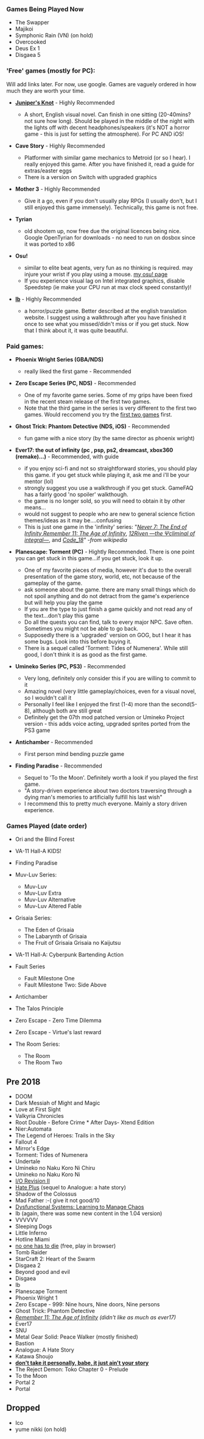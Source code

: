 ### Games Being Played Now

- The Swapper
- Majikoi
- Symphonic Rain (VN) (on hold)
- Overcooked
- Deus Ex 1
- Disgaea 5

### 'Free' games (mostly for PC):

Will add links later. For now, use google. Games are vaguely ordered in how much they are worth your time.  

-   [**Juniper's Knot**](http://junipersknot.dischan.org/) - Highly Recommended
    -   A short, English visual novel. Can finish in one sitting (20-40mins? not sure how long). Should be played in the middle of the night with the lights off with decent headphones/speakers (it's NOT a horror game - this is just for setting the atmosphere). For PC AND iOS!

-   **Cave Story** \- Highly Recommended
    -   Platformer with similar game mechanics to Metroid (or so I hear). I really enjoyed this game. After you have finished it, read a guide for extras/easter eggs
    - There is a version on Switch with upgraded graphics

-   **Mother 3** - Highly Recommended

    -   Give it a go, even if you don't usually play RPGs (I usually don't, but I still enjoyed this game immensely). Technically, this game is not free.

-   **Tyrian** 

    -   old shootem up, now free due the original licences being nice. Google OpenTyrian for downloads - no need to run on dosbox since it was ported to x86

-   **Osu!** 

    -   similar to elite beat agents, very fun as no thinking is required. may injure your wrist if you play using a mouse. [my osu! page](http://osu.ppy.sh/u/drojf "My osu page. osu is a game like elite beat agents. or so i've heard.")
    -   If you experience visual lag on Intel integrated graphics, disable Speedstep (ie make your CPU run at max clock speed constantly)! 

-   [**Ib**](http://vgboy.dabomstew.com/other/ib.htm) \- Highly Recommended

    -   a horror/puzzle game. Better described at the english translation website. I suggest using a walkthrough after you have finished it once to see what you missed/didn't miss or if you get stuck. Now that I think about it, it was quite beautiful.

### Paid games:

-   **Phoenix Wright Series (GBA/NDS)**
    -   really liked the first game - Recommended

-   **Zero Escape Series (PC, NDS)** - Recommended
    - One of my favorite game series. Some of my grips have been fixed in the recent steam release of the first two games.
    - Note that the third game in the series is very different to the first two games. Would reccomend you try the [first two games](https://store.steampowered.com/app/477740/Zero_Escape_The_Nonary_Games/) first.

-   **Ghost Trick: Phantom Detective (NDS, iOS)**  - Recommended
    -   fun game with a nice story (by the same director as phoenix wright)

-   **Ever17: the out of infinity (pc , psp, ps2,  dreamcast,  **xbox360 (remake)**...)** - Recommended, with guide

    -   if you enjoy sci-fi and not so straightforward stories, you should play this game. if you get stuck while playing it, ask me and i'll be your mentor (lol)
    -   strongly suggest you use a walkthrough if you get stuck. GameFAQ has a fairly good 'no spoiler' walkthough. 
    -   the game is no longer sold, so you will need to obtain it by other means...
    -   would not suggest to people who are new to general science fiction themes/ideas as it may be....confusing
    -   This is just one game in the 'infinity' series: "_[Never 7: The End of Infinity](http://en.wikipedia.org/w/index.php?title=Never_7:_The_End_of_Infinity&action=edit&redlink=1 "Never 7: The End of Infinity (page does not exist)")_,_[Remember 11: The Age of Infinity](http://en.wikipedia.org/wiki/Remember_11:_The_Age_of_Infinity "Remember 11: The Age of Infinity")_, _[12Riven ―the Ψcliminal of integral―](http://en.wikipedia.org/wiki/12Riven_%E2%80%95the_%CE%A8climinal_of_integral%E2%80%95 "12Riven ―the Ψcliminal of integral―")_, and _[Code_18](http://en.wikipedia.org/wiki/Code_18 "Code 18")" -from wikipedia_

-   **Planescape: Torment (PC)** - Hightly Recommended. There is one point you can get stuck in this game...if you get stuck, look it up.
    - One of my favorite pieces of media, however it's due to the overall presentation of the game story, world, etc, not because of the gameplay of the game.     
    -   ask someone about the game. there are many small things which do not spoil anything and do not detract from the game's experience but will help you play the game
    -   If you are the type to just finish a game quickly and not read any of the text...don't play this game
    -   Do all the quests you can find, talk to every major NPC. Save often. Sometimes you might not be able to go back.
    - Supposedly there is a 'upgraded' version on GOG, but I hear it has some bugs. Look into this before buying it.
    - There is a sequel called 'Torment: Tides of Numenera'. While still good, I don't think it is as good as the first game.

-   **Umineko Series (PC, PS3)** - Recommended
    -   Very long, definitely only consider this if you are willing to commit to it
    -   Amazing novel (very little gameplay/choices, even for a visual novel, so I wouldn't call it 
    -   Personally I feel like I enjoyed the first (1-4) more than the second(5-8), although both are still great
    -   Definitely get the 07th mod patched version or Umineko Project version - this adds voice acting, upgraded sprites ported from the PS3 game

-   **Antichamber** - Recommended
    - First person mind bending puzzle game

-   **Finding Paradise** - Recommended
    - Sequel to 'To the Moon'. Definitely worth a look if you played the first game.
    - "A story-driven experience about two doctors traversing through a dying man's memories to artificially fulfill his last wish"
    - I recommend this to pretty much everyone. Mainly a story driven experience.

### Games Played (date order)
-   Ori and the Blind Forest
-   VA-11 Hall-A KIDS!
-   Finding Paradise

-   Muv-Luv Series:
    - Muv-Luv
    - Muv-Luv Extra
    - Muv-Luv Alternative
    - Muv-Luv Altered Fable

-   Grisaia Series:
    -   The Eden of Grisaia
    -   The Labarynth of Grisaia
    -   The Fruit of Grisaia Grisaia no Kaijutsu

-   VA-11 Hall-A: Cyberpunk Bartending Action

- Fault Series
    - Fault Milestone One
    - Fault Milestone Two: Side Above

-   Antichamber
-   The Talos Principle

-   Zero Escape - Zero Time Dilemma
-   Zero Escape - Virtue's last reward

- The Room Series:
    -   The Room
    -   The Room Two

## Pre 2018
-   DOOM
-   Dark Messiah of Might and Magic
-   Love at First Sight
-   Valkyria Chronicles
-   Root Double - Before Crime * After Days- Xtend Edition
-   Nier:Automata
-   The Legend of Heroes: Trails in the Sky
-   Fallout 4
-   Mirror's Edge
-   Torment: Tides of Numenera
-   Undertale
-   Umineko no Naku Koro Ni Chiru
-   Umineko no Naku Koro Ni
-   [I/O Revision II](http://gbatemp.net/threads/i-o-revision-ii-english-patch-has-been-released.362449/)
-   [Hate Plus](http://hateplus.com/) (sequel to Analogue: a hate story)
-   Shadow of the Colossus
-   Mad Father :-( give it not good/10
-   [Dysfunctional Systems: Learning to Manage Chaos](http://store.steampowered.com/app/248800/)
-   Ib (again, there was some new content in the 1.04 version)
-   VVVVVV
-   Sleeping Dogs
-   Little Inferno
-   Hotline Miami
-   [no one has to die](http://die.clay.io/) (free, play in browser)
-   Tomb Raider
-   StarCraft 2: Heart of the Swarm
-   Disgaea 2
-   Beyond good and evil
-   Disgaea
-   Ib
-   Planescape Torment
-   Phoenix Wright 1
-   Zero Escape - 999: Nine hours, Nine doors, Nine persons
-   Ghost Trick: Phantom Detective
-   _[Remember 11: The Age of Infinity](http://en.wikipedia.org/wiki/Remember_11:_The_Age_of_Infinity "Remember 11: The Age of Infinity") (didn't like as much as ever17)_
-   Ever17
-   SNU
-   Metal Gear Solid: Peace Walker (mostly finished)
-   Bastion
-   Analogue: A Hate Story
-   Katawa Shoujo
-   **[don't take it personally, babe, it just ain't your story](http://scoutshonour.com/donttakeitpersonallybabeitjustaintyourstory/)**
-   The Reject Demon: Toko Chapter 0 - Prelude
-   To the Moon
-   Portal 2
-   Portal


## Dropped
-   Ico
-   yume nikki (on hold)
